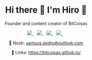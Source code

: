 <h1 align='center'>
  Hi there 👋 I'm Hiro 🧙
</h1>

<p align='center'>
  Founder and content creator of BitCoisas
</p>

<p align='center'>
  
  <a href="https://www.tiktok.com/@bitcoisas" target="_blank">
    <img src="https://img.shields.io/badge/TikTok-000000?style=for-the-badge&logo=tiktok&logoColor=white" / target"_blank">
  </a>&nbsp;&nbsp;
  <a href="https://www.instagram.com/bitcoisas">
    <img src="https://img.shields.io/badge/instagram-%23E4405F.svg?&style=for-the-badge&logo=instagram&logoColor=white" />        
  </a>&nbsp;&nbsp;
  <a href="https://x.com/BitCoisas">
    <img src="https://img.shields.io/badge/X-000000?style=for-the-badge&logo=x&logoColor=white" />        
  </a>&nbsp;&nbsp;
  <a href="https://www.youtube.com/@bit.coisas">
    <img src="https://img.shields.io/badge/YouTube-FF0000?style=for-the-badge&logo=youtube&logoColor=white" />        
  </a>&nbsp;&nbsp;
  
</p>

<p align='center'>
  🦆 Nostr: <a href='https://njump.me/npub1mx3sgxc250xl8d6tkwksg0dg5sx2zjwgjxeqfxef7drt0y39yxxqe2raya'>uemura.pedro@outlook.com</a>
</p>

<p align='center'>
  🔗 Links: <a href='https://bitcoisas.github.io/'>https://bitcoisas.github.io/</a>
</p>
